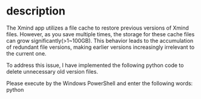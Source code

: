 # description
The Xmind app utilizes a file cache to restore previous versions of Xmind files. However, as you save multiple times, the storage for these cache files can grow significantly(>1~100GB). This behavior leads to the accumulation of redundant file versions, making earlier versions increasingly irrelevant to the current one. 

To address this issue, I have implemented the following python code to delete unnecessary old version files.

Please execute by the Windows PowerShell and enter the following words: python <your py file path>
